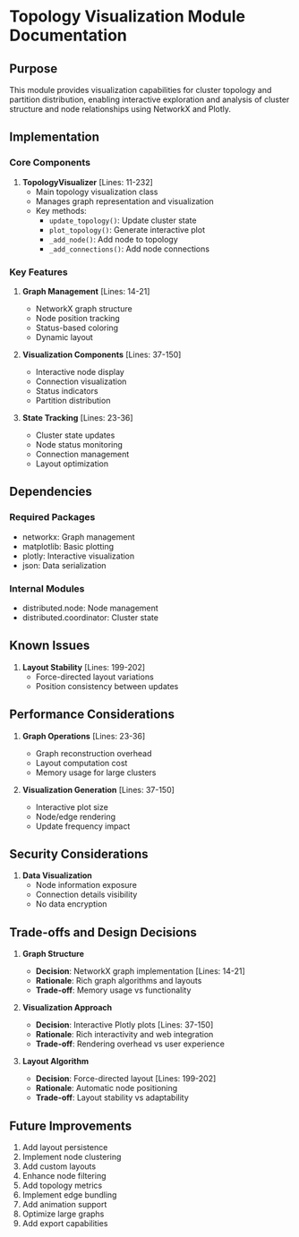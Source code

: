 # Topology Visualization Module Documentation

## Purpose

This module provides visualization capabilities for cluster topology and partition distribution, enabling interactive exploration and analysis of cluster structure and node relationships using NetworkX and Plotly.

## Implementation

### Core Components

1. **TopologyVisualizer** [Lines: 11-232]
   - Main topology visualization class
   - Manages graph representation and visualization
   - Key methods:
     - `update_topology()`: Update cluster state
     - `plot_topology()`: Generate interactive plot
     - `_add_node()`: Add node to topology
     - `_add_connections()`: Add node connections

### Key Features

1. **Graph Management** [Lines: 14-21]

   - NetworkX graph structure
   - Node position tracking
   - Status-based coloring
   - Dynamic layout

2. **Visualization Components** [Lines: 37-150]

   - Interactive node display
   - Connection visualization
   - Status indicators
   - Partition distribution

3. **State Tracking** [Lines: 23-36]
   - Cluster state updates
   - Node status monitoring
   - Connection management
   - Layout optimization

## Dependencies

### Required Packages

- networkx: Graph management
- matplotlib: Basic plotting
- plotly: Interactive visualization
- json: Data serialization

### Internal Modules

- distributed.node: Node management
- distributed.coordinator: Cluster state

## Known Issues

1. **Layout Stability** [Lines: 199-202]
   - Force-directed layout variations
   - Position consistency between updates

## Performance Considerations

1. **Graph Operations** [Lines: 23-36]

   - Graph reconstruction overhead
   - Layout computation cost
   - Memory usage for large clusters

2. **Visualization Generation** [Lines: 37-150]
   - Interactive plot size
   - Node/edge rendering
   - Update frequency impact

## Security Considerations

1. **Data Visualization**
   - Node information exposure
   - Connection details visibility
   - No data encryption

## Trade-offs and Design Decisions

1. **Graph Structure**

   - **Decision**: NetworkX graph implementation [Lines: 14-21]
   - **Rationale**: Rich graph algorithms and layouts
   - **Trade-off**: Memory usage vs functionality

2. **Visualization Approach**

   - **Decision**: Interactive Plotly plots [Lines: 37-150]
   - **Rationale**: Rich interactivity and web integration
   - **Trade-off**: Rendering overhead vs user experience

3. **Layout Algorithm**
   - **Decision**: Force-directed layout [Lines: 199-202]
   - **Rationale**: Automatic node positioning
   - **Trade-off**: Layout stability vs adaptability

## Future Improvements

1. Add layout persistence
2. Implement node clustering
3. Add custom layouts
4. Enhance node filtering
5. Add topology metrics
6. Implement edge bundling
7. Add animation support
8. Optimize large graphs
9. Add export capabilities
